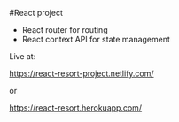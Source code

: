 #React project

* React router for routing
* React context API for state management

Live at:

https://react-resort-project.netlify.com/

or

https://react-resort.herokuapp.com/

